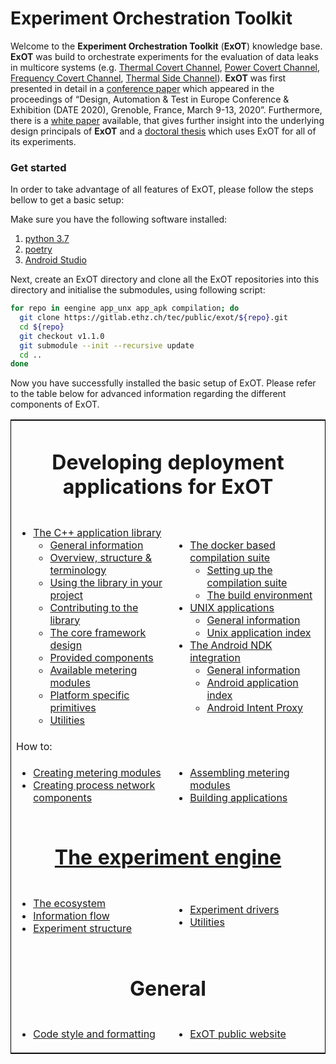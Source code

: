 # Experiment Orchestration Toolkit

Welcome to the __Experiment Orchestration Toolkit__ (__ExOT__) knowledge base.
__ExOT__ was build to orchestrate experiments for the evaluation of data leaks in multicore systems (e.g. 
[Thermal Covert Channel](http://doi.acm.org/10.1145/2901318.2901322), 
[Power Covert Channel](https://doi.org/10.1145/3167132.3167301), 
[Frequency Covert Channel](https://doi.org/10.1109/TCAD.2018.2857038),
[Thermal Side Channel](#)). 
__ExOT__ was first presented in detail in a [conference paper](https://doi.org/10.3929/ethz-b-000377986) which appeared in the proceedings of “Design, Automation & Test in Europe Conference & Exhibition (DATE 2020), Grenoble, France, March 9-13, 2020”.
Furthermore, there is a [white paper]() available, that gives further insight into the underlying design principals of __ExOT__ and a [doctoral thesis]() which uses ExOT for all of its experiments.

### Get started
In order to take advantage of all features of ExOT, please follow the steps bellow to get a basic setup:

Make sure you have the following software installed:
1. [python 3.7](https://www.python.org/)
1. [poetry](https://python-poetry.org/)
1. [Android Studio](https://developer.android.com/studio/index.html)

Next, create an ExOT directory and clone all the ExOT repositories into this directory and initialise the submodules, using following script:

```bash
for repo in eengine app_unx app_apk compilation; do
  git clone https://gitlab.ethz.ch/tec/public/exot/${repo}.git
  cd ${repo}
  git checkout v1.1.0
  git submodule --init --recursive update
  cd ..
done
```

Now you have successfully installed the basic setup of ExOT.
Please refer to the table below for advanced information regarding the different components of ExOT.

<table style="border:1px solid black;margin-left:auto;margin-right:auto;width:100%;float:center">
<!-- ############################### Application development ############################### -->
<tr><td colspan="2" align="center"><h1 id="applications">Developing deployment applications for ExOT</h1></td></tr>
<tr>
<td width=50%><ul>
 <li><a href="https://gitlab.ethz.ch/tec/public/exot/app_lib">The C++ application library</a>
 <ul>
  <li><a href="app_lib/general">General information</a></li>
  <li><a href="app_lib/overview">Overview, structure & terminology</a></li>
  <li><a href="app_lib/library-usage">Using the library in your project</a></li>
  <li><a href="app_lib/contributing">Contributing to the library</a></li>
  <li><a href="app_lib/core-framework">The core framework design</a></li>
  <li><a href="app_lib/components">Provided components</a></li>
  <li><a href="app_lib/metering-modules">Available metering modules</a></li>
  <li><a href="app_lib/platform-specific-primitives">Platform specific primitives</a></li>
  <li><a href="app_lib/utilities">Utilities</a></li>
 </ul>
</ul></td>
<td width=50%><ul>
 <li><a href="https://gitlab.ethz.ch/tec/public/exot/compilation">The docker based compilation suite</a>
 <ul>
  <li><a href="compilation/setup">Setting up the compilation suite</a></li>
  <li><a href="compilation/environment">The build environment</a></li>
 </ul>
 <li><a href="https://gitlab.ethz.ch/tec/public/exot/app_unx">UNIX applications</a>
 <ul>
  <li><a href="app_unx/general">General information</a></li>
  <li><a href="app_unx/index">Unix application index</a></li>
 </ul>
 <li><a href="https://gitlab.ethz.ch/tec/public/exot/app_apk">The Android NDK integration</a>
 <ul>
  <li><a href="app_apk/general">General information</a></li>
  <li><a href="app_apk/index">Android application index</a></li>
  <li><a href="app_apk/intent-proxy">Android Intent Proxy</a></li>
 </ul>
</ul></td>
</tr>
<tr><td colspan="2">How to:</h1></td></tr>
<tr>
<td><ul>
  <li><a href="how_tos/creating-metering-modules">Creating metering modules</a></li>
  <li><a href="how_tos/creating-process-network-components">Creating process network components</a></li>
</ul></td>
<td><ul>
  <li><a href="how_tos/assembling-metering-modules">Assembling metering modules</a></li>
  <li><a href="how_tos/building-applications">Building applications</a></li>
</ul></td>
</tr>
<!-- ###############################    Experiment Engine    ############################### -->
<tr><td colspan="2", align="center"><h1 id="eengine"><a href="https://gitlab.ethz.ch/tec/public/exot/eengine">The experiment engine</a></h1></td></tr>
<td><ul>
 <li><a href="eengine/overview">The ecosystem</a></li>
 <li><a href="eengine/information-flow">Information flow</a></li>
 <li><a href="eengine/experiment-structure">Experiment structure</a></li>
</ul></td>
<td><ul>
 <li><a href="eengine/experiment-drivers">Experiment drivers</a></li>
 <li><a href="eengine/utilities">Utilities</a></li>
</ul></td>
</tr>
<!-- ###############################    General     ############################### -->
<tr><td colspan="2", align="center"><h1 id="theory">General</h1></td></tr>
<tr>
<td><ul>
 <li><a href="general/code-style">Code style and formatting</a></li>
</ul></td>
<td><ul>
 <li><a href="https://www.exot.ethz.ch">ExOT public website</a></li>
</ul></td>
</tr>
</table>


